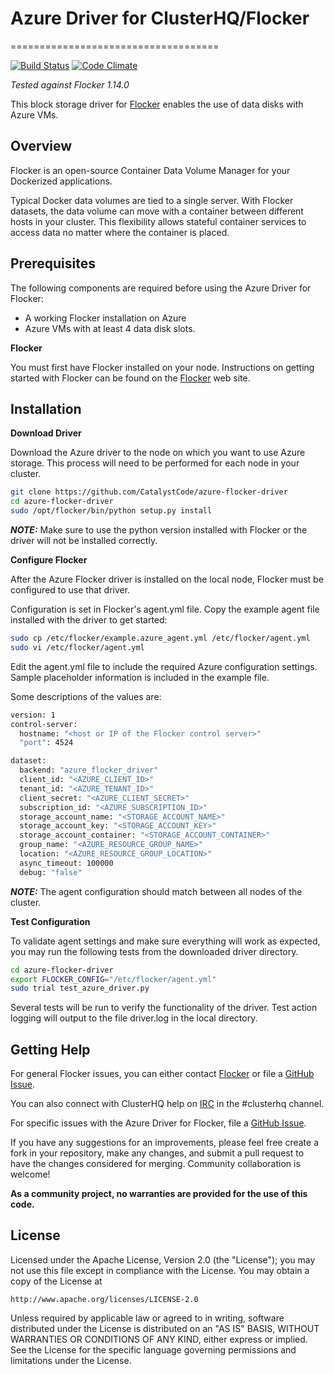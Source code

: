 # Azure Driver for ClusterHQ/Flocker
====================================

[![Build Status](https://travis-ci.org/CatalystCode/azure-flocker-driver.svg?branch=master)](https://travis-ci.org/CatalystCode/azure-flocker-driver)
[![Code Climate](https://codeclimate.com/github/CatalystCode/azure-flocker-driver/badges/gpa.svg)](https://codeclimate.com/github/CatalystCode/azure-flocker-driver)

*Tested against Flocker 1.14.0*

This block storage driver for [Flocker](https://clusterhq.com/) enables the use of data disks with Azure VMs.

## Overview
Flocker is an open-source Container Data Volume Manager for your Dockerized applications.

Typical Docker data volumes are tied to a single server. With Flocker datasets, the data volume can move with a container between different hosts in your cluster. This flexibility allows stateful container services to access data no matter where the container is placed.

## Prerequisites

The following components are required before using the Azure Driver for Flocker:

* A working Flocker installation on Azure
* Azure VMs with at least 4 data disk slots.

**Flocker**

You must first have Flocker installed on your node. Instructions on getting started with Flocker can be found on the [Flocker](https://clusterhq.com/flocker/getting-started) web site.


## Installation

**Download Driver**

Download the Azure driver to the node on which you want to use Azure storage. This process will need to be performed for each node in your cluster.

```bash
git clone https://github.com/CatalystCode/azure-flocker-driver
cd azure-flocker-driver
sudo /opt/flocker/bin/python setup.py install
```

**_NOTE:_** Make sure to use the python version installed with Flocker or the driver will not be installed correctly.

**Configure Flocker**

After the Azure Flocker driver is installed on the local node, Flocker must be configured to use that driver. 

Configuration is set in Flocker's agent.yml file. Copy the example agent file installed with the driver to get started:

```bash
sudo cp /etc/flocker/example.azure_agent.yml /etc/flocker/agent.yml
sudo vi /etc/flocker/agent.yml
```

Edit the agent.yml file to include the required Azure configuration settings. Sample placeholder information is included in the example file.

Some descriptions of the values are:

```bash
version: 1
control-server:
  hostname: "<host or IP of the Flocker control server>"
  "port": 4524

dataset:
  backend: "azure_flocker_driver"
  client_id: "<AZURE_CLIENT_ID>"
  tenant_id: "<AZURE_TENANT_ID>"
  client_secret: "<AZURE_CLIENT_SECRET>"
  subscription_id: "<AZURE_SUBSCRIPTION_ID>"
  storage_account_name: "<STORAGE_ACCOUNT_NAME>"
  storage_account_key: "<STORAGE_ACCOUNT_KEY>"
  storage_account_container: "<STORAGE_ACCOUNT_CONTAINER>"
  group_name: "<AZURE_RESOURCE_GROUP_NAME>"
  location: "<AZURE_RESOURCE_GROUP_LOCATION>"
  async_timeout: 100000
  debug: "false"
```

**_NOTE:_** The agent configuration should match between all nodes of the cluster.


**Test Configuration**

To validate agent settings and make sure everything will work as expected, you may run the following tests from the downloaded driver directory.

```bash
cd azure-flocker-driver
export FLOCKER_CONFIG="/etc/flocker/agent.yml"
sudo trial test_azure_driver.py
```

Several tests will be run to verify the functionality of the driver. Test action logging will output to the file driver.log in the local directory.

## Getting Help
For general Flocker issues, you can either contact [Flocker](http://docs.clusterhq.com/en/latest/gettinginvolved/contributing.html#talk-to-us) or file a [GitHub Issue](https://github.com/clusterhq/flocker/issues).

You can also connect with ClusterHQ help on [IRC](https://webchat.freenode.net/) in the \#clusterhq channel.

For specific issues with the Azure Driver for Flocker, file a [GitHub Issue](https://github.com/CatalystCode/azure-flocker-driver/issues).

If you have any suggestions for an improvements, please feel free create a fork in your repository, make any changes, and submit a pull request to have the changes considered for merging. Community collaboration is welcome!

**As a community project, no warranties are provided for the use of this code.**

## License
Licensed under the Apache License, Version 2.0 (the "License");
you may not use this file except in compliance with the License.
You may obtain a copy of the License at

    http://www.apache.org/licenses/LICENSE-2.0

Unless required by applicable law or agreed to in writing, software
distributed under the License is distributed on an "AS IS" BASIS,
WITHOUT WARRANTIES OR CONDITIONS OF ANY KIND, either express or implied.
See the License for the specific language governing permissions and
limitations under the License.
